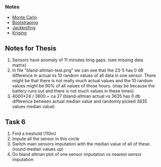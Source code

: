 ### Notes
  
* [Monte Carlo](https://machinelearningmastery.com/monte-carlo-sampling-for-probability/)
* [Bootstraping](https://builtin.com/data-science/bootstrapping-statistics)
* [Jackknifing](https://en.wikipedia.org/wiki/Jackknife_resampling)
* [Kriging](https://en.wikipedia.org/wiki/Kriging)


## Notes for Thesis

1. Sensors have anomaly of 11 minutes long gaps. (see missing data matrix)
2. In file "bland-altman-test.png" we can see that the 23-5 has 0 dB difference in actual vs 10 random values of all data in one sensor. There might be that there is not really much actual values and the 10 random values might be 90% of all values of those hours. (may be because the battery runs out and there is not much values in these times)
3. 4000*24 / 3600 = ca 27 (bland-altman actual vs 3635 has 0 db difference between actual median value and randomly picked 3635 values median value)



## Task 6 
1. Find a treshold (110m)
2. Impute all the sensor in this circle
3. Switch main sensors imputation with the median value of all of these. (round median values up)
4. Do bland altman plot of one sensor imputation vs nearest sensor imputation



